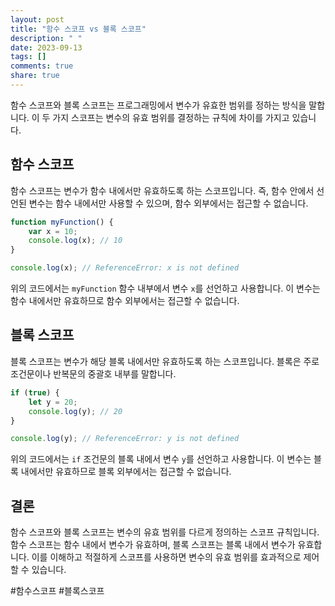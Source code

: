 ```yaml
---
layout: post
title: "함수 스코프 vs 블록 스코프"
description: " "
date: 2023-09-13
tags: []
comments: true
share: true
---
```


함수 스코프와 블록 스코프는 프로그래밍에서 변수가 유효한 범위를 정하는 방식을 말합니다. 이 두 가지 스코프는 변수의 유효 범위를 결정하는 규칙에 차이를 가지고 있습니다.

## 함수 스코프

함수 스코프는 변수가 함수 내에서만 유효하도록 하는 스코프입니다. 즉, 함수 안에서 선언된 변수는 함수 내에서만 사용할 수 있으며, 함수 외부에서는 접근할 수 없습니다.

```javascript
function myFunction() {
    var x = 10;
    console.log(x); // 10
}

console.log(x); // ReferenceError: x is not defined
```

위의 코드에서는 `myFunction` 함수 내부에서 변수 `x`를 선언하고 사용합니다. 이 변수는 함수 내에서만 유효하므로 함수 외부에서는 접근할 수 없습니다.

## 블록 스코프

블록 스코프는 변수가 해당 블록 내에서만 유효하도록 하는 스코프입니다. 블록은 주로 조건문이나 반복문의 중괄호 내부를 말합니다. 

```javascript
if (true) {
    let y = 20;
    console.log(y); // 20
}

console.log(y); // ReferenceError: y is not defined
```

위의 코드에서는 `if` 조건문의 블록 내에서 변수 `y`를 선언하고 사용합니다. 이 변수는 블록 내에서만 유효하므로 블록 외부에서는 접근할 수 없습니다. 

## 결론

함수 스코프와 블록 스코프는 변수의 유효 범위를 다르게 정의하는 스코프 규칙입니다. 함수 스코프는 함수 내에서 변수가 유효하며, 블록 스코프는 블록 내에서 변수가 유효합니다. 이를 이해하고 적절하게 스코프를 사용하면 변수의 유효 범위를 효과적으로 제어할 수 있습니다.

#함수스코프 #블록스코프